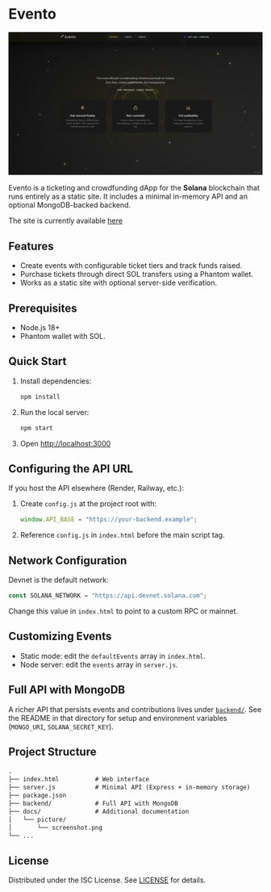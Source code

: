 

# Evento

![Screenshot](docs/picture/screenshot.png)

Evento is a ticketing and crowdfunding dApp for the **Solana** blockchain that runs entirely as a static site. It includes a minimal in-memory API and an optional MongoDB-backed backend.

The site is currently available [here](https://promaaa.github.io/Evento/#)

## Features
- Create events with configurable ticket tiers and track funds raised.
- Purchase tickets through direct SOL transfers using a Phantom wallet.
- Works as a static site with optional server-side verification.

## Prerequisites
- Node.js 18+
- Phantom wallet with SOL.

## Quick Start
1. Install dependencies:
   ```sh
   npm install
   ```
2. Run the local server:
   ```sh
   npm start
   ```
3. Open [http://localhost:3000](http://localhost:3000)

## Configuring the API URL
If you host the API elsewhere (Render, Railway, etc.):
1. Create `config.js` at the project root with:
   ```js
   window.API_BASE = "https://your-backend.example";
   ```
2. Reference `config.js` in `index.html` before the main script tag.

## Network Configuration
Devnet is the default network:
```js
const SOLANA_NETWORK = "https://api.devnet.solana.com";
```
Change this value in `index.html` to point to a custom RPC or mainnet.

## Customizing Events
- Static mode: edit the `defaultEvents` array in `index.html`.
- Node server: edit the `events` array in `server.js`.

## Full API with MongoDB
A richer API that persists events and contributions lives under [`backend/`](backend/). See the README in that directory for setup and environment variables (`MONGO_URI`, `SOLANA_SECRET_KEY`).

## Project Structure
```
.
├── index.html          # Web interface
├── server.js           # Minimal API (Express + in-memory storage)
├── package.json
├── backend/            # Full API with MongoDB
├── docs/               # Additional documentation
│   └── picture/
│       └── screenshot.png
└── ...
```

## License
Distributed under the ISC License. See [LICENSE](LICENSE) for details.

